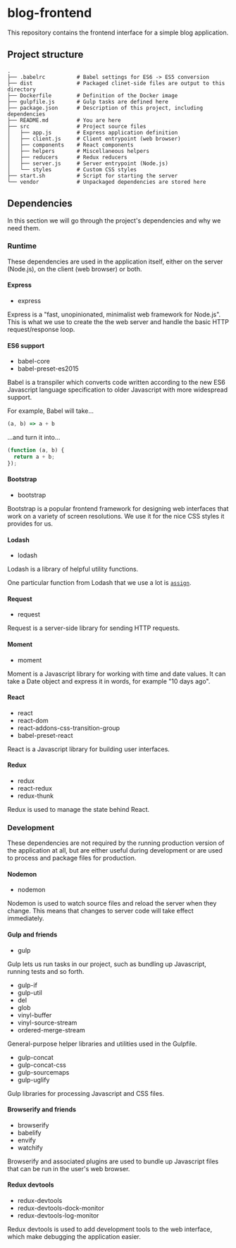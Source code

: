 # blog-frontend

This repository contains the frontend interface for a simple blog application.

## Project structure

```
.
├── .babelrc          # Babel settings for ES6 -> ES5 conversion
├── dist              # Packaged clinet-side files are output to this directory
├── Dockerfile        # Definition of the Docker image
├── gulpfile.js       # Gulp tasks are defined here
├── package.json      # Description of this project, including dependencies
├── README.md         # You are here
├── src               # Project source files
│   ├── app.js        # Express application definition
│   ├── client.js     # Client entrypoint (web browser)
│   ├── components    # React components
│   ├── helpers       # Miscellaneous helpers
│   ├── reducers      # Redux reducers
│   ├── server.js     # Server entrypoint (Node.js)
│   └── styles        # Custom CSS styles
├── start.sh          # Script for starting the server
└── vendor            # Unpackaged dependencies are stored here
```

## Dependencies

In this section we will go through the project's dependencies and why we need
them.

### Runtime

These dependencies are used in the application itself, either on the server
(Node.js), on the client (web browser) or both.

#### Express

* express

Express is a "fast, unopinionated, minimalist web framework for Node.js".
This is what we use to create the the web server and handle the basic HTTP
request/response loop.

#### ES6 support

* babel-core
* babel-preset-es2015

Babel is a transpiler which converts code written according to the new
ES6 Javascript language specification to older Javascript with more
widespread support.

For example, Babel will take...

```js
(a, b) => a + b
```

...and turn it into...

```js
(function (a, b) {
  return a + b;
});
```

#### Bootstrap

* bootstrap

Bootstrap is a popular frontend framework for designing web interfaces that
work on a variety of screen resolutions. We use it for the nice CSS styles
it provides for us.

#### Lodash

* lodash

Lodash is a library of helpful utility functions.

One particular function from Lodash that we use a lot is
[`assign`](https://lodash.com/docs#assign).

#### Request

* request

Request is a server-side library for sending HTTP requests.

#### Moment

* moment

Moment is a Javascript library for working with time and date values. It can
take a Date object and express it in words, for example "10 days ago".

#### React

* react
* react-dom
* react-addons-css-transition-group
* babel-preset-react

React is a Javascript library for building user interfaces.

#### Redux

* redux
* react-redux
* redux-thunk

Redux is used to manage the state behind React.

### Development

These dependencies are not required by the running production version of
the application at all, but are either useful during development or are used
to process and package files for production.

#### Nodemon

* nodemon

Nodemon is used to watch source files and reload the server when they change.
This means that changes to server code will take effect immediately.

#### Gulp and friends

* gulp

Gulp lets us run tasks in our project, such as bundling up Javascript, running
tests and so forth.

* gulp-if
* gulp-util
* del
* glob
* vinyl-buffer
* vinyl-source-stream
* ordered-merge-stream

General-purpose helper libraries and utilities used in the Gulpfile.

* gulp-concat
* gulp-concat-css
* gulp-sourcemaps
* gulp-uglify

Gulp libraries for processing Javascript and CSS files.

#### Browserify and friends

* browserify
* babelify
* envify
* watchify

Browserify and associated plugins are used to bundle up Javascript files
that can be run in the user's web browser.

#### Redux devtools

* redux-devtools
* redux-devtools-dock-monitor
* redux-devtools-log-monitor

Redux devtools is used to add development tools to the web interface, which
make debugging the application easier.
